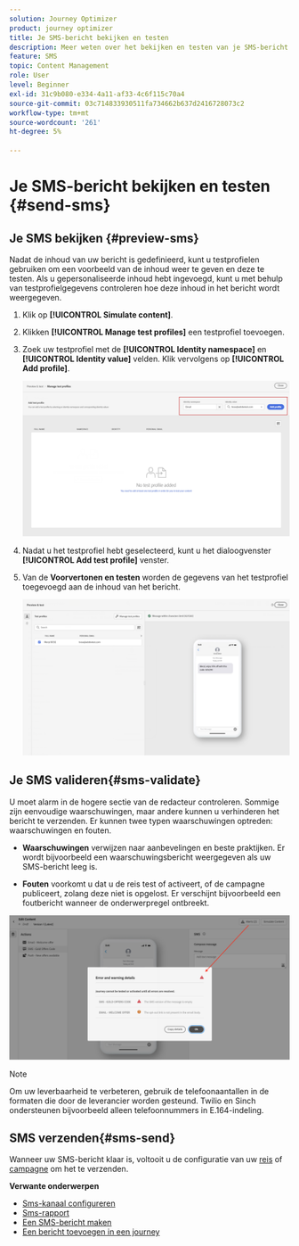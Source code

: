 ```yaml
---
solution: Journey Optimizer
product: journey optimizer
title: Je SMS-bericht bekijken en testen
description: Meer weten over het bekijken en testen van je SMS-bericht in Journey Optimizer?
feature: SMS
topic: Content Management
role: User
level: Beginner
exl-id: 31c9b080-e334-4a11-af33-4c6f115c70a4
source-git-commit: 03c714833930511fa734662b637d2416728073c2
workflow-type: tm+mt
source-wordcount: '261'
ht-degree: 5%

---
```


# Je SMS-bericht bekijken en testen {#send-sms}

## Je SMS bekijken {#preview-sms}

Nadat de inhoud van uw bericht is gedefinieerd, kunt u testprofielen gebruiken om een voorbeeld van de inhoud weer te geven en deze te testen. Als u gepersonaliseerde inhoud hebt ingevoegd, kunt u met behulp van testprofielgegevens controleren hoe deze inhoud in het bericht wordt weergegeven.

1. Klik op **[!UICONTROL Simulate content]**.

1. Klikken **[!UICONTROL Manage test profiles]** een testprofiel toevoegen.

1. Zoek uw testprofiel met de **[!UICONTROL Identity namespace]** en **[!UICONTROL Identity value]** velden. Klik vervolgens op **[!UICONTROL Add profile]**.

   ![](assets/sms_preview_3.png)

1. Nadat u het testprofiel hebt geselecteerd, kunt u het dialoogvenster **[!UICONTROL Add test profile]** venster.

1. Van de **Voorvertonen en testen** worden de gegevens van het testprofiel toegevoegd aan de inhoud van het bericht.

   ![](assets/sms_preview_2.png)


## Je SMS valideren{#sms-validate}

U moet alarm in de hogere sectie van de redacteur controleren. Sommige zijn eenvoudige waarschuwingen, maar andere kunnen u verhinderen het bericht te verzenden. Er kunnen twee typen waarschuwingen optreden: waarschuwingen en fouten.

* **Waarschuwingen** verwijzen naar aanbevelingen en beste praktijken. Er wordt bijvoorbeeld een waarschuwingsbericht weergegeven als uw SMS-bericht leeg is.

* **Fouten** voorkomt u dat u de reis test of activeert, of de campagne publiceert, zolang deze niet is opgelost. Er verschijnt bijvoorbeeld een foutbericht wanneer de onderwerpregel ontbreekt.

![](assets/sms-alert-button.png)

>[!NOTE]
>
> Om uw leverbaarheid te verbeteren, gebruik de telefoonaantallen in de formaten die door de leverancier worden gesteund. Twilio en Sinch ondersteunen bijvoorbeeld alleen telefoonnummers in E.164-indeling.

## SMS verzenden{#sms-send}

Wanneer uw SMS-bericht klaar is, voltooit u de configuratie van uw [reis](../building-journeys/journey-gs.md) of [campagne](../campaigns/create-campaign.md) om het te verzenden.

**Verwante onderwerpen**

* [Sms-kanaal configureren](sms-configuration.md)
* [Sms-rapport](../reports/journey-global-report.md#sms-global)
* [Een SMS-bericht maken](create-sms.md)
* [Een bericht toevoegen in een journey](../building-journeys/journeys-message.md)
